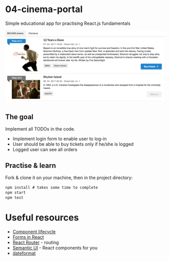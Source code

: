 # 04-cinema-portal
Simple educational app for practising React.js fundamentals

![Cinema app](/public/example.png)

## The goal

Implement all TODOs in the code.

- Implement login form to enable user to log-in
- User should be able to buy tickets only if he/she is logged
- Logged user can see all orders

## Practise & learn

Fork & clone it on your machine, then in the project directory:

```
npm install # takes some time to complete
npm start
npm test
```

# Useful resources

- [Component lifecycle](https://facebook.github.io/react/docs/state-and-lifecycle.html)
- [Forms in React](https://facebook.github.io/react/docs/forms.html)
- [React Router](https://reacttraining.com/react-router/web/guides/quick-start) - routing
- [Semantic UI](https://react.semantic-ui.com/) - React components for you
- [dateformat](https://www.npmjs.com/package/dateformat)
